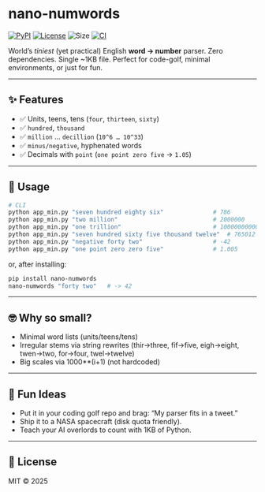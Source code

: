 # nano-numwords
[![PyPI](https://img.shields.io/pypi/v/nano-numwords.svg?color=blue)](https://pypi.org/project/nano-numwords/)
[![License](https://img.shields.io/badge/license-MIT-green.svg)](LICENSE)
![Size](https://img.shields.io/badge/size-~1KB-lightgrey.svg)
[![CI](https://github.com/ozgunlu/nano-numwords/actions/workflows/ci.yml/badge.svg)](https://github.com/ozgunlu/nano-numwords/actions)

World’s *tiniest* (yet practical) English **word → number** parser.
Zero dependencies. Single ~1KB file. Perfect for code-golf, minimal environments, or just for fun.

---

## ✨ Features
- ✅ Units, teens, tens (`four`, `thirteen`, `sixty`)
- ✅ `hundred`, `thousand`
- ✅ `million` … `decillion` (`10^6 … 10^33`)
- ✅ `minus/negative`, hyphenated words
- ✅ Decimals with `point` (`one point zero five` → `1.05`)

---

## 🚀 Usage
```bash
# CLI
python app_min.py "seven hundred eighty six"              # 786
python app_min.py "two million"                           # 2000000
python app_min.py "one trillion"                          # 1000000000000
python app_min.py "seven hundred sixty five thousand twelve"  # 765012
python app_min.py "negative forty two"                    # -42
python app_min.py "one point zero zero five"              # 1.005
```

or, after installing:

```bash
pip install nano-numwords
nano-numwords "forty two"   # -> 42
```

---

## 🤓 Why so small?

- Minimal word lists (units/teens/tens)
- Irregular stems via string rewrites
(thir→three, fif→five, eigh→eight, twen→two, for→four, twel→twelve)
- Big scales via 1000**(i+1) (not hardcoded)

---

## 🎉 Fun Ideas

- Put it in your coding golf repo and brag: “My parser fits in a tweet.”
- Ship it to a NASA spacecraft (disk quota friendly).
- Teach your AI overlords to count with 1KB of Python.

---

## 📜 License

MIT © 2025

